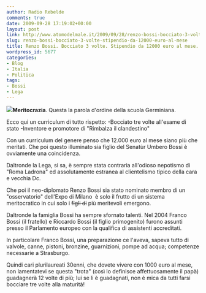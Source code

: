 ```yaml
---
author: Radio Rebelde
comments: true
date: 2009-09-28 17:19:02+00:00
layout: post
link: http://www.atomodelmale.it/2009/09/28/renzo-bossi-bocciato-3-volte-stipendio-da-12000-euro-al-mese/
slug: renzo-bossi-bocciato-3-volte-stipendio-da-12000-euro-al-mese
title: Renzo Bossi. Bocciato 3 volte. Stipendio da 12000 euro al mese.
wordpress_id: 5677
categories:
- Blog
- Italia
- Politica
tags:
- Bossi
- Lega
---
```


![](http://www.atomodelmale.it/wp-content/uploads/2009/09/renzo_bossi-242x300.jpg)**Meritocrazia**. Questa la parola d'ordine della scuola Germiniana.

Ecco qui un curriculum di tutto rispetto:
-Bocciato tre volte all'esame di stato
-Inventore e promotore di "Rimbalza il clandestino"

Con un curriculum del genere penso che 12.000 euro al mese siano più che meritati. Che poi questo illuminato sia figlio del Senatùr Umbero Bossi è ovviamente una coincidenza.

Daltronde la Lega, si sa, è sempre stata contraria all'odioso nepotismo di "Roma Ladrona" ed assolutamente estranea al clientelismo tipico della cara e vecchia Dc.

Che poi il neo-diplomato Renzo Bossi sia stato nominato membro di un "osservatorio" dell'Expo di Milano  è solo il frutto di un sistema meritocratico in cui solo i <del>figli di</del> più meritevoli emergono.<!-- more -->



Daltronde la famiglia Bossi ha sempre sfornato talenti. Nel 2004 Franco Bossi (il fratello) e Riccardo Bossi (il figlio primogenito) furono assunti presso il Parlamento europeo con la qualifica di assistenti accreditati.

In particolare Franco Bossi, una preparazione ce l'aveva, sapeva  tutto di valvole, canne, pistoni, bronzine, guarnizioni, pompe ad acqua; competenze necessarie a Strasburgo.

Quindi cari plurilaureati 30enni, che dovete vivere con 1000 euro al mese, non lamentatevi se questa "trota" (così lo definisce affettuosamente il papà) guadagnerà 12 volte di più; lui se li è guadagnati, non è mica da tutti farsi bocciare tre volte alla maturità!
